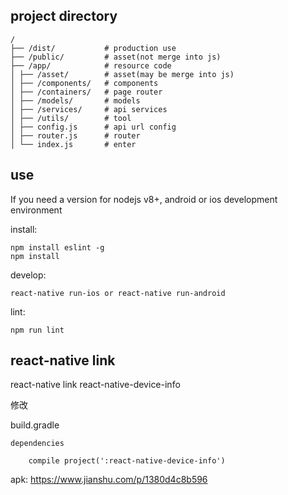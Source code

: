 ## project directory ##

    /
    ├── /dist/           # production use
    ├── /public/         # asset(not merge into js)
    ├── /app/            # resource code
    │ ├── /asset/        # asset(may be merge into js)
    │ ├── /components/   # components
    │ ├── /containers/   # page router
    │ ├── /models/       # models
    │ ├── /services/     # api services
    │ ├── /utils/        # tool
    │ ├── config.js      # api url config
    │ ├── router.js      # router
    │ └── index.js       # enter

## use

If you need a version for nodejs v8+, android or ios development environment

install:

    npm install eslint -g
    npm install

develop:

    react-native run-ios or react-native run-android

lint:

    npm run lint

## react-native link

react-native link react-native-device-info

修改

build.gradle

    dependencies

        compile project(':react-native-device-info')


apk: 
https://www.jianshu.com/p/1380d4c8b596